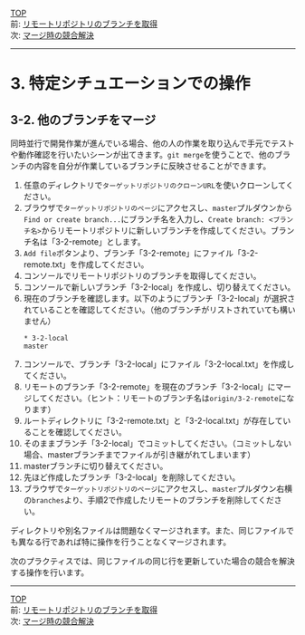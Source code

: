 [TOP](../README.md)   
前: [リモートリポジトリのブランチを取得](./fetch.md)  
次: [マージ時の競合解決](./conflict.md)  

---

# 3. 特定シチュエーションでの操作
## 3-2. 他のブランチをマージ
同時並行で開発作業が進んでいる場合、他の人の作業を取り込んで手元でテストや動作確認を行いたいシーンが出てきます。`git merge`を使うことで、他のブランチの内容を自分が作業しているブランチに反映させることができます。  

1. 任意のディレクトリで`ターゲットリポジトリのクローンURL`を使いクローンしてください。
2. ブラウザで`ターゲットリポジトリのページ`にアクセスし、`master`プルダウンから`Find or create branch...`にブランチ名を入力し、`Create branch: <ブランチ名>`からリモートリポジトリに新しいブランチを作成してください。ブランチ名は「3-2-remote」とします。
3. `Add file`ボタンより、ブランチ「3-2-remote」にファイル「3-2-remote.txt」を作成してください。
4. コンソールでリモートリポジトリのブランチを取得してください。
5. コンソールで新しいブランチ「3-2-local」を作成し、切り替えてください。
6. 現在のブランチを確認します。以下のようにブランチ「3-2-local」が選択されていることを確認してください。（他のブランチがリストされていても構いません）
   ```
   * 3-2-local
   master
   ```
7. コンソールで、ブランチ「3-2-local」にファイル「3-2-local.txt」を作成してください。
8. リモートのブランチ「3-2-remote」を現在のブランチ「3-2-local」にマージしてください。（ヒント：リモートのブランチ名は`origin/3-2-remote`になります）
9. ルートディレクトリに「3-2-remote.txt」と「3-2-local.txt」が存在していることを確認してください。
10. そのままブランチ「3-2-local」でコミットしてください。（コミットしない場合、masterブランチまでファイルが引き継がれてしまいます）
11. masterブランチに切り替えてください。
12. 先ほど作成したブランチ「3-2-local」を削除してください。
13. ブラウザで`ターゲットリポジトリのページ`にアクセスし、`master`プルダウン右横の`branches`より、手順2で作成したリモートのブランチを削除してください。

ディレクトリや別名ファイルは問題なくマージされます。また、同じファイルでも異なる行であれば特に操作を行うことなくマージされます。  

次のプラクティスでは、同じファイルの同じ行を更新していた場合の競合を解決する操作を行います。

--- 

[TOP](../README.md)   
前: [リモートリポジトリのブランチを取得](./fetch.md)  
次: [マージ時の競合解決](./conflict.md)  
